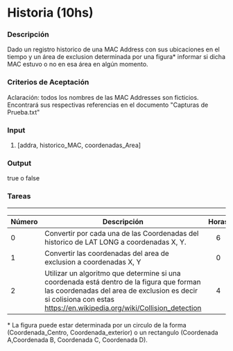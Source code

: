 # Historia (10hs)

### Descripción

 Dado un registro historico de una MAC Address con sus ubicaciones en el tiempo y un área de exclusion determinada por una figura* informar si dicha MAC estuvo o no en esa área en algún momento.
### Criterios de Aceptación

Aclaración: todos los nombres de las MAC Addresses son ficticios. Encontrará sus respectivas referencias en el documento "Capturas de Prueba.txt"

### Input

1) [addra, historico_MAC, coordenadas_Area]

### Output
true o false

### Tareas
------------------------------------------------------------------------------------------------------------------


| Número | Descripción | Horas |
| ------ | ------ | :------: |
| 0 | Convertir por cada una de las Coordenadas del historico de LAT LONG a coordenadas X, Y. | 6 |
| 1 | Convertir las coordenadas del area de exclusion a coordenadas X, Y    | 0 |
| 2 | Utilizar un algoritmo que determine si una coordenada está dentro de la figura que forman las coordenadas del area de exclusion es decir si colisiona con estas https://en.wikipedia.org/wiki/Collision_detection| 4 |
\* La figura puede estar determinada por un circulo de la forma (Coordenada_Centro, Coordenada_exterior) o un rectangulo (Coordenada A,Coordenada B, Coordenada C, Coordenada D).
